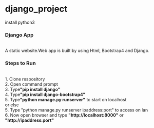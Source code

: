 # django_project
install python3

<h3> Django App </h3><br>
A static website.Web app is built by using Html, Bootstrap4 and Django.

<h3>Steps to Run</h3><br>
1. Clone respository <br>
2. Open command prompt <br>
3. Type<b>"pip install django"</b> <br>
4. Type<b>"pip install django-bootstrap4"</b> <br>
5. Type<b>"python manage.py runserver"</b> to start on localhost <br>
or else <br>
5. Type "python manage.py runserver ipaddress:port" to access on lan <br>
6. Now open browser and type <b>"http://localhost:8000"</b> or <b>"http://ipaddress:port"</b> <br>
  

